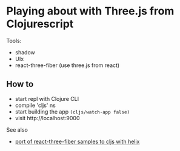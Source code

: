 
# Playing about with Three.js from Clojurescript 


Tools: 

* shadow
* UIx 
* react-three-fiber (use three.js from react)

## How to 

* start repl with Clojure CLI
* compile 'cljs' ns 
* start building the app `(cljs/watch-app false)`
* visit http://localhost:9000



See also 

* [port of react-three-fiber samples to cljs with helix](https://github.com/binaryage/cljs-react-three-fiber)